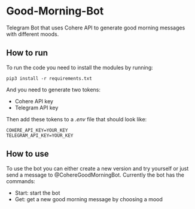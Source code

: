 # Good-Morning-Bot
Telegram Bot that uses Cohere API to generate good morning messages with different moods.

## How to run
To run the code you need to install the modules by running:
```
pip3 install -r requirements.txt
```

And you need to generate two tokens:
- Cohere API key
- Telegram API key

Then add these tokens to a _.env_ file that should look like:

```
COHERE_API_KEY=YOUR_KEY
TELEGRAM_API_KEY=YOUR_KEY
```

## How to use
To use the bot you can either create a new version and try yourself or just send a message to @CohereGoodMorningBot. Currently the bot has the commands:
- Start: start the bot
- Get: get a new good morning message by choosing a mood